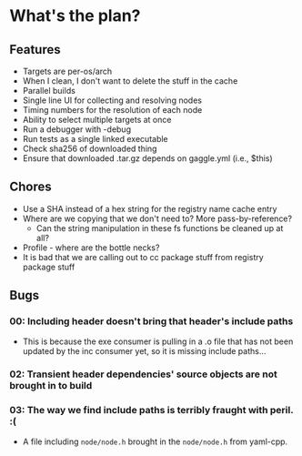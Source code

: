 # What's the plan?

## Features

- Targets are per-os/arch
- When I clean, I don't want to delete the stuff in the cache
- Parallel builds
- Single line UI for collecting and resolving nodes
- Timing numbers for the resolution of each node
- Ability to select multiple targets at once
- Run a debugger with -debug
- Run tests as a single linked executable
- Check sha256 of downloaded thing
- Ensure that downloaded .tar.gz depends on gaggle.yml (i.e., $this)

## Chores

- Use a SHA instead of a hex string for the registry name cache entry
- Where are we copying that we don't need to? More pass-by-reference?
  - Can the string manipulation in these fs functions be cleaned up at all?
- Profile - where are the bottle necks?
- It is bad that we are calling out to cc package stuff from registry package stuff

## Bugs

### 00: Including header doesn't bring that header's include paths
- This is because the exe consumer is pulling in a .o file that has not been
  updated by the inc consumer yet, so it is missing include paths...

### 02: Transient header dependencies' source objects are not brought in to build

### 03: The way we find include paths is terribly fraught with peril. :(
- A file including `node/node.h` brought in the `node/node.h` from yaml-cpp.